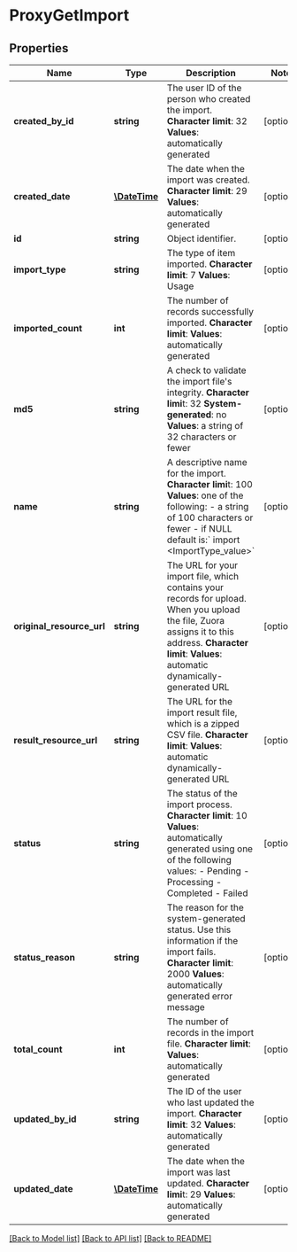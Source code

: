 # ProxyGetImport

## Properties
Name | Type | Description | Notes
------------ | ------------- | ------------- | -------------
**created_by_id** | **string** | The user ID of the person who created the import. **Character limit**: 32 **Values**: automatically generated | [optional] 
**created_date** | [**\DateTime**](\DateTime.md) | The date when the import was created. **Character limit**: 29 **Values**: automatically generated | [optional] 
**id** | **string** | Object identifier. | [optional] 
**import_type** | **string** | The type of item imported. **Character limit**: 7 **Values**: Usage | [optional] 
**imported_count** | **int** | The number of records successfully imported. **Character limit**: **Values**: automatically generated | [optional] 
**md5** | **string** | A check to validate the import file&#39;s integrity. **Character limi**t: 32 **System-generated**: no **Values**: a string of 32 characters or fewer | [optional] 
**name** | **string** | A descriptive name for the import. **Character limi**t: 100 **Values**: one of the following:  - a string of 100 characters or fewer - if NULL default is:&#x60; import &lt;ImportType_value&gt;&#x60; | [optional] 
**original_resource_url** | **string** | The URL for your import file, which contains your records for upload. When you upload the file, Zuora assigns it to this address. **Character limit**: **Values**: automatic dynamically-generated URL | [optional] 
**result_resource_url** | **string** | The URL for the import result file, which is a zipped CSV file. **Character limit**: **Values**: automatic dynamically-generated URL | [optional] 
**status** | **string** | The status of the import process. **Character limit**: 10 **Values**: automatically generated using one of the following values:  - Pending - Processing - Completed - Failed | [optional] 
**status_reason** | **string** | The reason for the system-generated status. Use this information if the import fails. **Character limit**: 2000 **Values**: automatically generated error message | [optional] 
**total_count** | **int** | The number of records in the import file. **Character limit**: **Values**: automatically generated | [optional] 
**updated_by_id** | **string** | The ID of the user who last updated the import. **Character limit**: 32 **Values**: automatically generated | [optional] 
**updated_date** | [**\DateTime**](\DateTime.md) | The date when the import was last updated. **Character limi**t: 29 **Values**: automatically generated | [optional] 

[[Back to Model list]](../README.md#documentation-for-models) [[Back to API list]](../README.md#documentation-for-api-endpoints) [[Back to README]](../README.md)



